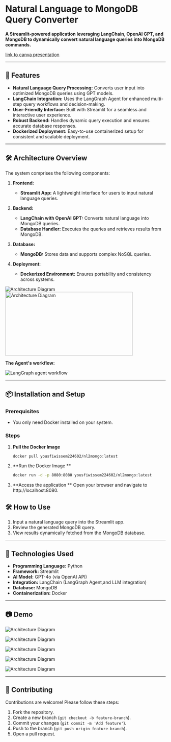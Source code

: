# Natural Language to MongoDB Query Converter

**A Streamlit-powered application leveraging LangChain, OpenAI GPT, and MongoDB to dynamically convert natural language queries into MongoDB commands.**

[link to canva presentation](https://www.canva.com/design/DAGYf6u_Jic/7ozCMm6IMvFJy61cSKRQLA/edit?utm_content=DAGYf6u_Jic&utm_campaign=designshare&utm_medium=link2&utm_source=sharebutton)

---

## 🚀 Features

- **Natural Language Query Processing:** Converts user input into optimized MongoDB queries using GPT models.
- **LangChain Integration:** Uses the LangGraph Agent for enhanced multi-step query workflows and decision-making.
- **User-Friendly Interface:** Built with Streamlit for a seamless and interactive user experience.
- **Robust Backend:** Handles dynamic query execution and ensures accurate database responses.
- **Dockerized Deployment:** Easy-to-use containerized setup for consistent and scalable deployment.

---

## 🛠️ Architecture Overview

The system comprises the following components:

1. **Frontend:**
   - **Streamlit App:** A lightweight interface for users to input natural language queries.

2. **Backend:**
   - **LangChain with OpenAI GPT:** Converts natural language into MongoDB queries.
   - **Database Handler:** Executes the queries and retrieves results from MongoDB.

3. **Database:**
   - **MongoDB:** Stores data and supports complex NoSQL queries.

4. **Deployment:**
   - **Dockerized Environment:** Ensures portability and consistency across systems.

![Architecture Diagram](images/architecture.png)
<img src="images/architecture.png" alt="Architecture Diagram" width="400" height="200">

**The Agent's workflow:**

![LangGraph agent workflow](images/agent_workflow.png)

---

## 📦 Installation and Setup

### Prerequisites
- You only need Docker installed on your system.

### Steps

1. **Pull the Docker Image**
   ```bash
   docker pull yousfiwissem224602/nl2mongo:latest
   ```
2. **Run the Docker Image **
   ```bash
   docker run -d -p 8080:8080 yousfiwissem224602/nl2mongo:latest
   ```
  3. **Access the application **
	  Open your browser and navigate to http://localhost:8080.

## 🛠️ How to Use

1.  Input a natural language query into the Streamlit app.
2.  Review the generated MongoDB query.
3.  View results dynamically fetched from the MongoDB database.

----------

## 🤖 Technologies Used

-   **Programming Language:** Python
-   **Framework:** Streamlit
-   **AI Model:** GPT-4o (via OpenAI API)
-   **Integration:** LangChain (LangGraph Agent,and LLM integration)
-   **Database:** MongoDB
-   **Containerization:** Docker

----
## 📷 Demo

![Architecture Diagram](images/example1.png)

![Architecture Diagram](images/example2.png)

![Architecture Diagram](images/example3.png)

![Architecture Diagram](images/example4.png)

![Architecture Diagram](images/example5.png)

----
## 🤝 Contributing

Contributions are welcome! Please follow these steps:

1.  Fork the repository.
2.  Create a new branch (`git checkout -b feature-branch`).
3.  Commit your changes (`git commit -m 'Add feature'`).
4.  Push to the branch (`git push origin feature-branch`).
5.  Open a pull request.
